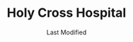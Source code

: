 ---
layout: location-page
date: Last Modified
description: "Local COVID-19 testing is available at Holy Cross Hospital in Taos, New Mexico, USA."
permalink: "locations/new-mexico/taos/holy-cross-hospital/"
tags:
  - locations
  - new-mexico
title: Holy Cross Hospital 
state: New Mexico
stateAbbr: NM
hood: Taos
address: 1397 Weimer Road
city: Taos
zip: 87571
mapUrl: "http://maps.apple.com/?q=Holy+Cross+Hospital&address=1397+Weimer+Road,Taos,New+Mexico,87571"
locationType: Drive-thru
phone: 800-755-6236
website: https://holycrossmedicalcenter.org/
onlineBooking: undefined
closed: undefined
closedUpdate: April 14th, 2020
notes: "Requires phone screen."
days: Hours unknown
ctaMessage: Learn more
ctaUrl: "https://holycrossmedicalcenter.org/"
---
